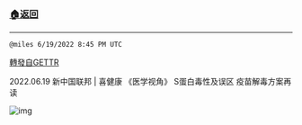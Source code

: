 ###  [:house:返回](README.md)
---


`@miles 6/19/2022 8:45 PM UTC`

[轉發自GETTR](https://gettr.com/post/p1evd6h6422)

2022.06.19  新中国联邦 | 喜健康 《医学视角》 S蛋白毒性及误区 疫苗解毒方案再读

![img](https://media.gettr.com/group30/origin/2022/06/19/20/99798290-fbfb-b804-47ff-c9b5b690a87c/6383d6c383a688bc0ce747d8282e44b3.jpeg)
